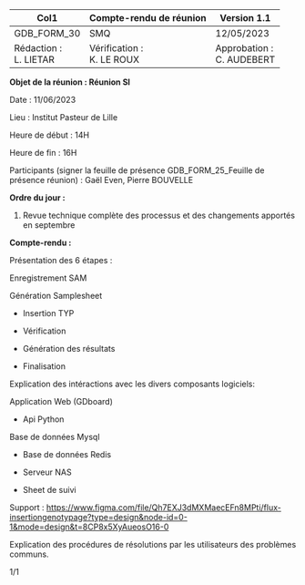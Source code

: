 |Col1|Compte-rendu de réunion|Version 1.1|
|---|---|---|
|GDB_FORM_30|SMQ|12/05/2023|
|Rédaction :<br>L. LIETAR|Vérification :<br>K. LE ROUX|Approbation :<br>C. AUDEBERT|


**Objet de la réunion : Réunion SI**

Date : 11/06/2023

Lieu : Institut Pasteur de Lille

Heure de début : 14H

Heure de fin : 16H

Participants (signer la feuille de présence GDB_FORM_25_Feuille de présence réunion) :
Gaël Even, Pierre BOUVELLE

**Ordre du jour :**

1. Revue technique complète des processus et des changements apportés en septembre

**Compte-rendu :**

Présentation des 6 étapes :

  Enregistrement SAM

  Génération Samplesheet

  - Insertion TYP

  - Vérification

  - Génération des résultats

  - Finalisation

Explication des intéractions avec les divers composants logiciels:

  Application Web (GDboard)

  - Api Python

  Base de données Mysql

  - Base de données Redis

  - Serveur NAS

  - Sheet de suivi

Support : https://www.figma.com/file/Qh7EXJ3dMXMaecEFn8MPti/flux-insertiongenotypage?type=design&node-id=0-1&mode=design&t=8CP8x5XyAueosO16-0

Explication des procédures de résolutions par les utilisateurs des problèmes communs.

1/1

